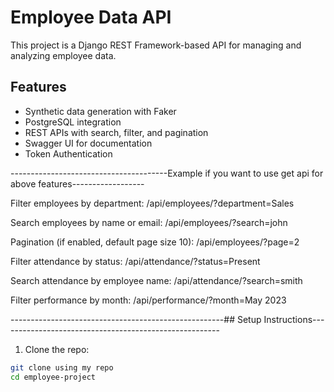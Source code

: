 # Employee Data API

This project is a Django REST Framework-based API for managing and analyzing employee data.

## Features

- Synthetic data generation with Faker
- PostgreSQL integration
- REST APIs with search, filter, and pagination
- Swagger UI for documentation
- Token Authentication

  
---------------------------------------Example if you want to use get api for above features------------------

Filter employees by department:
/api/employees/?department=Sales

Search employees by name or email:
/api/employees/?search=john

Pagination (if enabled, default page size 10):
/api/employees/?page=2

Filter attendance by status:
/api/attendance/?status=Present

Search attendance by employee name:
/api/attendance/?search=smith

Filter performance by month:
/api/performance/?month=May 2023

-----------------------------------------------------## Setup Instructions-------------------------------------------------------

1. Clone the repo:

```bash
git clone using my repo
cd employee-project



